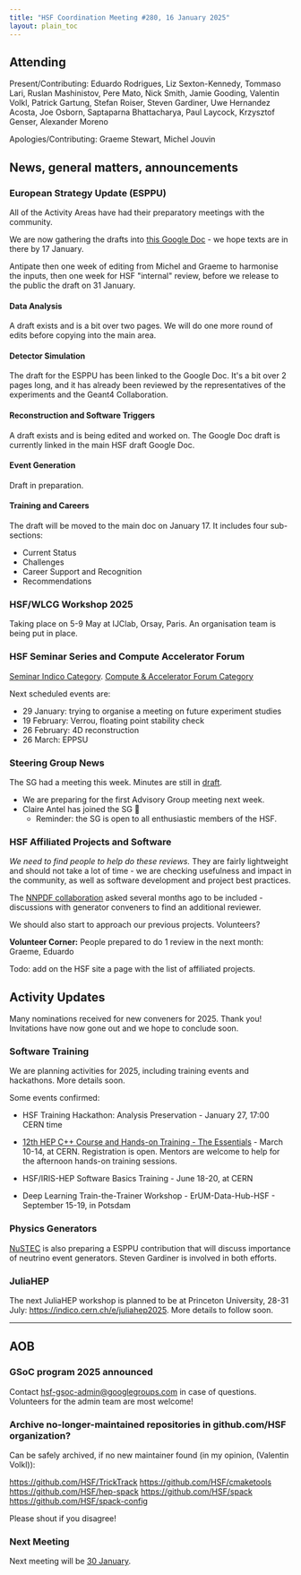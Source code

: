 ```yaml
---
title: "HSF Coordination Meeting #280, 16 January 2025"
layout: plain_toc
---
```


## Attending

Present/Contributing: Eduardo Rodrigues, Liz Sexton-Kennedy, Tommaso Lari, Ruslan Mashinistov, Pere Mato, Nick Smith, Jamie Gooding, Valentin Volkl, Patrick Gartung, Stefan Roiser, Steven Gardiner, Uwe Hernandez Acosta, Joe Osborn, Saptaparna Bhattacharya, Paul Laycock, Krzysztof Genser, Alexander Moreno

Apologies/Contributing: Graeme Stewart, Michel Jouvin

## News, general matters, announcements

### European Strategy Update (ESPPU)

All of the Activity Areas have had their preparatory meetings with the community.

We are now gathering the drafts into [this Google Doc](https://docs.google.com/document/d/1dTUBTlerXHjrKO37hAuK1MednfukOxvkCSnq0HrnPOM/edit?usp=sharing) - we hope texts are in there by 17 January.

Antipate then one week of editing from Michel and Graeme to harmonise the inputs, then one week for HSF "internal" review, before we release to the public the draft on 31 January.


#### Data Analysis

A draft exists and is a bit over two pages. We will do one more round of edits before copying into the main area.

#### Detector Simulation

The draft for the ESPPU has been linked to the Google Doc. It's a bit over 2 pages long, and it has already been reviewed by the representatives of the experiments and the Geant4 Collaboration. 

#### Reconstruction and Software Triggers
A draft exists and is being edited and worked on. The Google Doc draft is currently linked in the main HSF draft Google Doc.

#### Event Generation

Draft in preparation.

#### Training and Careers

The draft will be moved to the main doc on January 17. It includes four sub-sections:
- Current Status
- Challenges
- Career Support and Recognition
- Recommendations

### HSF/WLCG Workshop 2025

Taking place on 5-9 May at IJClab, Orsay, Paris. An organisation team is being put in place.

### HSF Seminar Series and Compute Accelerator Forum

[Seminar Indico Category](https://indico.cern.ch/category/18810/).
[Compute & Accelerator Forum Category](https://indico.cern.ch/category/12741/)

Next scheduled events are:
     
- 29 January: trying to organise a meeting on future experiment studies
- 19 February: Verrou, floating point stability check
- 26 February: 4D reconstruction
- 26 March: EPPSU


### Steering Group News

The SG had a meeting this week. Minutes are still in [draft](https://cernbox.cern.ch/s/TgTp9GuOGhROfIi).

- We are preparing for the first Advisory Group meeting next week.
- Claire Antel has joined the SG 🙏
    - Reminder: the SG is open to all enthusiastic members of the HSF.

### HSF Affiliated Projects and Software

*We need to find people to help do these reviews.* They are fairly lightweight and should not take a lot of time - we are checking usefulness and impact in the community, as well as software development and project best practices.

The [NNPDF collaboration](https://github.com/NNPDF) asked several months ago to be included - discussions with generator conveners to find an additional reviewer.

We should also start to approach our previous projects. Volunteers?

**Volunteer Corner:** People prepared to do 1 review in the next month: Graeme, Eduardo

Todo: add on the HSF site a page with the list of affiliated projects.

## Activity Updates

Many nominations received for new conveners for 2025. Thank you! Invitations have now gone out and we hope to conclude soon.

### Software Training

We are planning activities for 2025, including training events and hackathons. More details soon.

Some events confirmed:

- HSF Training Hackathon: Analysis Preservation - January 27,  17:00 CERN time

- [12th HEP C++ Course and Hands-on Training - The Essentials](https://indico.cern.ch/event/1477096/) - March 10-14, at CERN. Registration is open. Mentors are welcome to help for the afternoon hands-on training sessions.

- HSF/IRIS-HEP Software Basics Training - June 18-20, at CERN

- Deep Learning Train-the-Trainer Workshop - ErUM-Data-Hub-HSF - September 15-19, in Potsdam
 

### Physics Generators

[NuSTEC](https://nustec.fnal.gov) is also preparing a ESPPU contribution that will discuss importance of neutrino event generators. Steven Gardiner is involved in both efforts.

### JuliaHEP

The next JuliaHEP workshop is planned to be at Princeton University, 28-31 July: <https://indico.cern.ch/e/juliahep2025>. More details to follow soon.

---

## AOB


### GSoC program 2025 announced

Contact [hsf-gsoc-admin@googlegroups.com](mailto:hsf-gsoc-admin@googlegroups.com) in case of questions.
Volunteers for the admin team are most welcome!

### Archive no-longer-maintained repositories in github.com/HSF organization?

Can be safely archived, if no new maintainer found (in my opinion, (Valentin Volkl)):

https://github.com/HSF/TrickTrack
https://github.com/HSF/cmaketools
https://github.com/HSF/hep-spack
https://github.com/HSF/spack
https://github.com/HSF/spack-config

Please shout if you disagree!

### Next Meeting

Next meeting will be [30 January](https://indico.cern.ch/event/1477045/).
